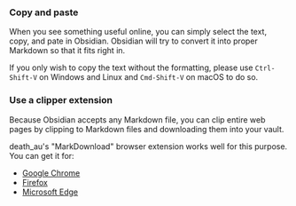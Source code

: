 ### Copy and paste

When you see something useful online, you can simply select the text, copy, and pate in Obsidian. Obsidian will try to convert it into proper Markdown so that it fits right in.

If you only wish to copy the text without the formatting, please use `Ctrl-Shift-V` on Windows and Linux and `Cmd-Shift-V` on macOS to do so.

### Use a clipper extension

Because Obsidian accepts any Markdown file, you can clip entire web pages by clipping to Markdown files and downloading them into your vault.

death_au's "MarkDownload" browser extension works well for this purpose. You can get it for:

- [Google Chrome](https://chrome.google.com/webstore/detail/markdownload-markdown-web/pcmpcfapbekmbjjkdalcgopdkipoggdi)
- [Firefox](https://addons.mozilla.org/en-GB/firefox/addon/markdownload/)
- [Microsoft Edge](https://microsoftedge.microsoft.com/addons/detail/markdownload-markdown-w/hajanaajapkhaabfcofdjgjnlgkdkknm)